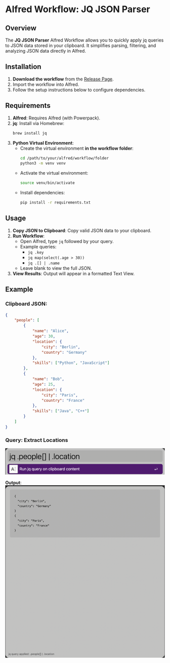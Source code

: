 # Alfred Workflow: JQ JSON Parser

## Overview

The **JQ JSON Parser** Alfred Workflow allows you to quickly apply jq queries to JSON data stored in your clipboard. It simplifies parsing, filtering, and analyzing JSON data directly in Alfred.

## Installation

1. **Download the workflow** from the [Release Page](https://github.com/tihmels/alfred-workflow-jq/releases/tag/0.0.1).
2. Import the workflow into Alfred.
3. Follow the setup instructions below to configure dependencies.

## Requirements

1. **Alfred**: Requires Alfred (with Powerpack).
2. **jq**: Install via Homebrew:
   ```bash
   brew install jq
   ```
3. **Python Virtual Environment**:
   - Create the virtual environment **in the workflow folder**:
     ```bash
     cd /path/to/your/alfred/workflow/folder
     python3 -m venv venv
     ```
   - Activate the virtual environment:
     ```bash
     source venv/bin/activate
     ```
   - Install dependencies:
     ```bash
     pip install -r requirements.txt
     ```

## Usage

1. **Copy JSON to Clipboard**: Copy valid JSON data to your clipboard.
2. **Run Workflow**:
   - Open Alfred, type `jq` followed by your query.
   - Example queries:
     - `jq .key`
     - `jq map(select(.age > 30))`
     - `jq .[] | .name`
   - Leave blank to view the full JSON.
3. **View Results**: Output will appear in a formatted Text View.

## Example

### Clipboard JSON:
```json
{
    "people": [
        {
            "name": "Alice",
            "age": 30,
            "location": {
                "city": "Berlin",
                "country": "Germany"
            },
            "skills": ["Python", "JavaScript"]
        },
        {
            "name": "Bob",
            "age": 25,
            "location": {
                "city": "Paris",
                "country": "France"
            },
            "skills": ["Java", "C++"]
        }
    ]
}
```

### Query: Extract Locations
![JQ Query](images/query.png)

**Output**:
![Text View Output](images/output.png)
